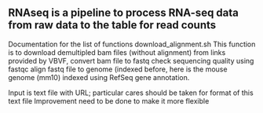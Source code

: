 ## RNAseq is a pipeline to process RNA-seq data from raw data to the table for read counts 

Documentation for the list of functions
download_alignment.sh
  This function is to 
    download demultipled bam files (without alignment) from links provided by VBVF, 
    convert bam file to fastq
    check sequencing quality using fastqc
    align fastq file to genome (indexed before, here is the mouse genome (mm10) indexed using RefSeq 
    gene annotation. 
    
  Input is text file with URL; particular cares should be taken for format of this text file
  Improvement need to be done to make it more flexible
